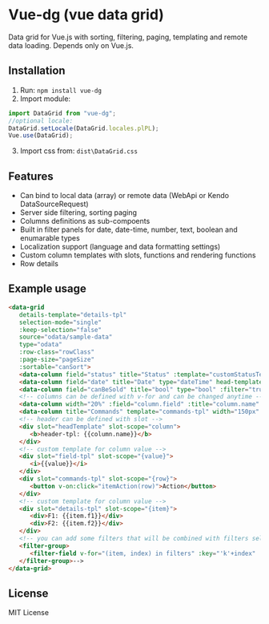 # Vue-dg (vue data grid)
Data grid for Vue.js with sorting, filtering, paging, templating and remote data loading.
Depends only on Vue.js.

## Installation
1. Run: `npm install vue-dg`
2. Import module:
```js
import DataGrid from "vue-dg";
//optional locale:
DataGrid.setLocale(DataGrid.locales.plPL);
Vue.use(DataGrid);
```
3. Import css from: `dist\DataGrid.css`

## Features
* Can bind to local data (array) or remote data (WebApi or Kendo DataSourceRequest)
* Server side filtering, sorting paging
* Columns definitions as sub-compoents
* Built in filter panels for date, date-time, number, text, boolean and enumarable types
* Localization support (language and data formatting settings)
* Custom column templates with slots, functions and rendering functions
* Row details

## Example usage
```html
<data-grid 
   details-template="details-tpl"
   selection-mode="single"
   :keep-selection="false" 
   source="odata/sample-data" 
   type="odata"
   :row-class="rowClass"
   :page-size="pageSize" 
   :sortable="canSort">
   <data-column field="status" title="Status" :template="customStatusTemplate"></data-column>
   <data-column field="date" title="Date" type="dateTime" head-template="headTemplate" :filter="true" format-options="YYYY-MM-DD!"></data-column>
   <data-column field="canBeSold" title="bool" type="bool" :filter="true"></data-column>
   <!-- columns can be defined with v-for and can be changed anytime -->
   <data-column width="20%" :field="column.field" :title="column.name" v-for="column in columns" :key="column.id" template="field-tpl"></data-column>
   <data-column title="Commands" template="commands-tpl" width="150px" icon="fa fa-address-book"></data-column>
   <!-- header can be defined with slot -->
   <div slot="headTemplate" slot-scope="column">
      <b>header-tpl: {{column.name}}</b>
   </div>
   <!-- custom template for column value -->
   <div slot="field-tpl" slot-scope="{value}">
      <i>{{value}}</i>
   </div>
   <div slot="commands-tpl" slot-scope="{row}">
      <button v-on:click="itemAction(row)">Action</button>
   </div>
   <!-- custom template for column value -->
   <div slot="details-tpl" slot-scope="{item}">
      <div>F1: {{item.f1}}</div>
      <div>F2: {{item.f2}}</div>
   </div>
   <!-- you can add some filters that will be combined with filters selected by user -->
   <filter-group>
      <filter-field v-for="(item, index) in filters" :key="'k'+index" :field="item.field" :value="item.value"></filter-field>
   </filter-group>-->
</data-grid>
```
## License
MIT License